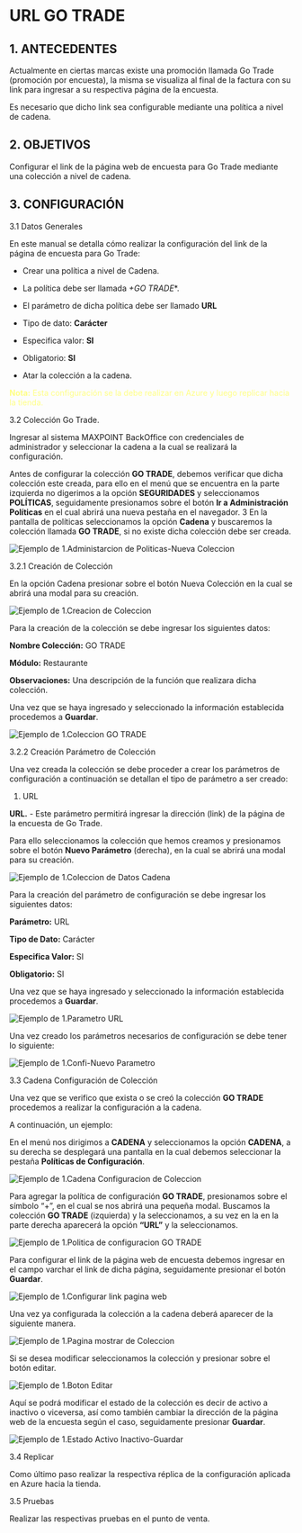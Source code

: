# URL GO TRADE
## 1. ANTECEDENTES

Actualmente en ciertas marcas existe una promoción llamada Go Trade (promoción por encuesta), la misma se visualiza al final de la factura con su link para ingresar a su respectiva página de la encuesta.

Es necesario que dicho link sea configurable mediante una política a nivel de cadena.

## 2. OBJETIVOS

Configurar el link de la página web de encuesta para Go Trade mediante una colección a nivel de cadena.

## 3. CONFIGURACIÓN

3.1 Datos Generales

En este manual se detalla cómo realizar la configuración del link de la página de encuesta para Go Trade:

* Crear una política a nivel de Cadena.

+ La política debe ser llamada *+GO TRADE**.

* El parámetro de dicha política debe ser llamado **URL**

* Tipo de dato: **Carácter**

* Especifica valor: **SI**

* Obligatorio: **SI**

* Atar la colección a la cadena.

<font color="#ffff83">**Nota:** Esta configuración se la debe realizar en Azure y luego replicar hacia la tienda.</font>

3.2 Colección Go Trade.

Ingresar al sistema MAXPOINT BackOffice con credenciales de administrador y seleccionar 
la cadena a la cual se realizará la configuración.

Antes de configurar la colección **GO TRADE**, debemos verificar que dicha colección este 
creada, para ello en el menú que se encuentra en la parte izquierda no digerimos a la 
opción **SEGURIDADES** y seleccionamos **POLÍTICAS**, seguidamente presionamos sobre el botón **Ir a Administración Políticas** en el cual abrirá una nueva pestaña en el navegador.
3
En la pantalla de políticas seleccionamos la opción **Cadena** y buscaremos la colección 
llamada **GO TRADE**, si no existe dicha colección debe ser creada.

![Ejemplo de 1.Administarcion de Politicas-Nueva Coleccion](<1.Administarcion de Politicas-Nueva Coleccion.png>)

3.2.1 Creación de Colección

En la opción Cadena presionar sobre el botón Nueva Colección en la cual se abrirá una 
modal para su creación.

![Ejemplo de 1.Creacion de Coleccion](<1.Creacion de Coleccion.png>)

Para la creación de la colección se debe ingresar los siguientes datos:

**Nombre Colección:** GO TRADE

**Módulo:** Restaurante

**Observaciones:** Una descripción de la función que realizara dicha colección.

Una vez que se haya ingresado y seleccionado la información establecida procedemos a 
**Guardar**.

![Ejemplo de 1.Coleccion GO TRADE](<1.Coleccion GO TRADE.png>)

3.2.2 Creación Parámetro de Colección

Una vez creada la colección se debe proceder a crear los parámetros de configuración a 
continuación se detallan el tipo de parámetro a ser creado:

1. URL

**URL.** - Este parámetro permitirá ingresar la dirección (link) de la página de la encuesta de Go Trade.

Para ello seleccionamos la colección que hemos creamos y presionamos sobre el botón 
**Nuevo Parámetro** (derecha), en la cual se abrirá una modal para su creación.

![Ejemplo de 1.Coleccion de Datos Cadena](<1.Coleccion de Datos Cadena.png>)

Para la creación del parámetro de configuración se debe ingresar los siguientes datos:

**Parámetro:** URL

**Tipo de Dato:** Carácter

**Especifica Valor:** SI

**Obligatorio:** SI

Una vez que se haya ingresado y seleccionado la información establecida procedemos a 
**Guardar**.

![Ejemplo de 1.Parametro URL](<1.Parametro URL.png>)

Una vez creado los parámetros necesarios de configuración se debe tener lo siguiente:

![Ejemplo de 1.Confi-Nuevo Parametro](<1.Confi-Nuevo Parametro.png>)

3.3 Cadena Configuración de Colección

Una vez que se verifico que exista o se creó la colección **GO TRADE** procedemos a realizar la 
configuración a la cadena.

A continuación, un ejemplo:

En el menú nos dirigimos a **CADENA** y seleccionamos la opción **CADENA**, a su derecha se desplegará una pantalla en la cual debemos seleccionar la pestaña **Políticas de Configuración**.

![Ejemplo de 1.Cadena Configuracion de Coleccion](<1.Cadena Configuracion de Coleccion.png>)

Para agregar la política de configuración **GO TRADE**, presionamos sobre el símbolo “+”, en 
el cual se nos abrirá una pequeña modal.
Buscamos la colección **GO TRADE** (izquierda) y la seleccionamos, a su vez en la en la parte 
derecha aparecerá la opción **“URL”** y la seleccionamos.

![Ejemplo de 1.Politica de configuracion GO TRADE](<1.Politica de configuracion GO TRADE.png>)

Para configurar el link de la página web de encuesta debemos ingresar en el campo varchar el link de dicha página, seguidamente presionar el botón **Guardar**. 

![Ejemplo de 1.Configurar link pagina web](<1.Configurar link pagina web.png>)

Una vez ya configurada la colección a la cadena deberá aparecer de la siguiente manera.

![Ejemplo de 1.Pagina mostrar de Coleccion](<1.Pagina mostrar de Coleccion.png>)

Si se desea modificar seleccionamos la colección y presionar sobre el botón editar.

![Ejemplo de 1.Boton Editar](<1.Boton Editar.png>)

Aquí se podrá modificar el estado de la colección es decir de activo a inactivo o viceversa, así como 
también cambiar la dirección de la página web de la encuesta según el caso, seguidamente 
presionar **Guardar**.

![Ejemplo de 1.Estado Activo Inactivo-Guardar](<1.Estado Activo Inactivo-Guardar.png>)

3.4 Replicar

Como último paso realizar la respectiva réplica de la configuración aplicada en Azure hacia la tienda.

3.5 Pruebas

Realizar las respectivas pruebas en el punto de venta.